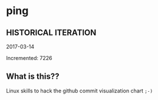 # ping

## HISTORICAL ITERATION
2017-03-14

Incremented: 7226

## What is this?? 
Linux skills to hack the github commit visualization chart `;-)`
